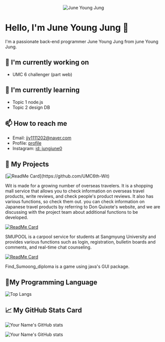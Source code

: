 <p align="center">
  <img src="https://media.giphy.com/media/your-gif-id/giphy.gif" alt="June Young Jung" />
</p>

# Hello, I'm June Young Jung 👋

I'm a passionate back-end programmer June Young Jung from june Young Jung. 

## 🔭 I'm currently working on

- UMC 6 challenger (part web)

## 🌱 I'm currently learning

- Topic 1 node.js
- Topic 2 design DB

## 📫 How to reach me

- Email: [jjy1111202@naver.com](mailto:jjy1111202@naver.com)
- Profile: [profile](https://www.notion.so/4cccd69bbc824e08b3693aa209b4b206)
- Instagram: [id: jungjune0](https://www.instagram.com/)



## 🚀 My Projects

[![ReadMe Card](https://github-readme-stats.vercel.app/api/pin/?username=jung0522&repo=(https://github.com/UMC6th-Wit)&theme=radical)](https://github.com/UMC6th-Wit)

Wit is made for a growing number of overseas travelers. It is a shopping mall service that allows you to check information on overseas travel products, write reviews, and check people's product reviews. It also has various functions, so check them out. you can check information on Japanese travel products by referring to Don Quixote's website, and we are discussing with the project team about additional functions to be developed.

[![ReadMe Card](https://github-readme-stats.vercel.app/api/pin/?&repo=SMU_UMC_MINI_PROJECT&theme=radical)](https://github.com/SMU-UMC-MINI-PROJECT/SMU_UMC_MINI_PROJECT)

SMUPOOL is a carpool service for students at Sangmyung University and provides various functions such as login, registration, bulletin boards and comments, and real-time chat counseling.

[![ReadMe Card](https://github-readme-stats.vercel.app/api/pin/?username=jung052&repo=Find_Sumoong_diploma&theme=radical)](https://github.com/jung0522/Find_Sumoong_diploma)

Find_Sumoong_diploma is a game using java's GUI package.

## 🌟My Programming Language

![Top Langs](https://github-readme-stats.vercel.app/api/top-langs/?username=Jung0522&layout=compact)

## 📈 My GitHub Stats Card

![Your Name's GitHub stats](https://github-readme-stats.vercel.app/api?username=Jung0522&show_icons=true&theme=radical)

![Your Name's GitHub stats](https://github-readme-stats.vercel.app/api?username=Jung0522&show_icons=true&theme=radical)
